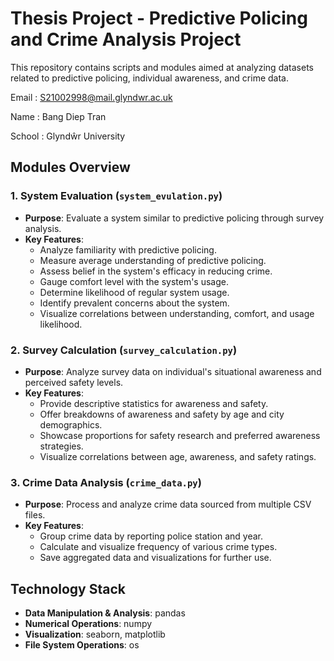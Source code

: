 # Thesis Project - Predictive Policing and Crime Analysis Project

This repository contains scripts and modules aimed at analyzing datasets related to predictive policing, individual awareness, and crime data.

Email : S21002998@mail.glyndwr.ac.uk

Name : Bang Diep Tran

School : Glyndŵr University

## Modules Overview

### 1. System Evaluation (`system_evulation.py`)

- **Purpose**: Evaluate a system similar to predictive policing through survey analysis.
- **Key Features**:
  - Analyze familiarity with predictive policing.
  - Measure average understanding of predictive policing.
  - Assess belief in the system's efficacy in reducing crime.
  - Gauge comfort level with the system's usage.
  - Determine likelihood of regular system usage.
  - Identify prevalent concerns about the system.
  - Visualize correlations between understanding, comfort, and usage likelihood.

### 2. Survey Calculation (`survey_calculation.py`)

- **Purpose**: Analyze survey data on individual's situational awareness and perceived safety levels.
- **Key Features**:
  - Provide descriptive statistics for awareness and safety.
  - Offer breakdowns of awareness and safety by age and city demographics.
  - Showcase proportions for safety research and preferred awareness strategies.
  - Visualize correlations between age, awareness, and safety ratings.

### 3. Crime Data Analysis (`crime_data.py`)

- **Purpose**: Process and analyze crime data sourced from multiple CSV files.
- **Key Features**:
  - Group crime data by reporting police station and year.
  - Calculate and visualize frequency of various crime types.
  - Save aggregated data and visualizations for further use.

## Technology Stack

- **Data Manipulation & Analysis**: pandas
- **Numerical Operations**: numpy
- **Visualization**: seaborn, matplotlib
- **File System Operations**: os

